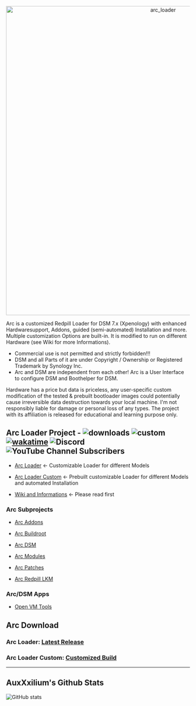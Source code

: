 <center><img width="845" alt="arc_loader" src="https://github.com/AuxXxilium/AuxXxilium/assets/67025065/ef975a36-9f3e-4cfb-813c-402db69611e7"></center>

Arc is a customized Redpill Loader for DSM 7.x (Xpenology) with enhanced Hardwaresupport, Addons, guided (semi-automated) Installation and more. Multiple customization Options are built-in. It is modified to run on different Hardware (see Wiki for more Informations).

* Commercial use is not permitted and strictly forbidden!!!
* DSM and all Parts of it are under Copyright / Ownership or Registered Trademark by Synology Inc.
* Arc and DSM are independent from each other! Arc is a User Interface to configure DSM and Boothelper for DSM.

Hardware has a price but data is priceless, any user-specific custom modification of the tested & prebuilt bootloader images could potentially cause irreversible data destruction towards your local machine. I'm not responsibly liable for damage or personal loss of any types. The project with its affiliation is released for educational and learning purpose only.


## Arc Loader Project - ![downloads](https://img.shields.io/github/downloads/AuxXxilium/arc/total?style=flat-square) ![custom](https://img.shields.io/github/issues-closed-raw/AuxXxilium/arc?style=flat-square&label=custom) [![wakatime](https://wakatime.com/badge/user/faedcb8b-e7cf-4ef4-8c9f-d24d6b2de49c.svg)](https://wakatime.com/@faedcb8b-e7cf-4ef4-8c9f-d24d6b2de49c) ![Discord](https://img.shields.io/discord/639072565155069962?style=flat-square&logo=discord&label=AuxXxilium&link=https%3A%2F%2Fdiscord.auxxxilium.tech) ![YouTube Channel Subscribers](https://img.shields.io/youtube/channel/subscribers/UCOJJM6kvbqc5vytWR-TGu0w?style=flat-square&label=Youtube&link=https%3A%2F%2Fyoutube.auxxxilium.tech)

* <a href="https://github.com/AuxXxilium/arc">Arc Loader</a> <- Customizable Loader for different Models

* <a href="https://auxxxilium.github.io/arc">Arc Loader Custom</a> <- Prebuilt customizable Loader for different Models and automated Installation

* <a href="https://github.com/AuxXxilium/AuxXxilium/wiki">Wiki and Informations</a> <- Please read first


### Arc Subprojects

*  <a href="https://github.com/AuxXxilium/arc-addons">Arc Addons</a>

*  <a href="https://github.com/AuxXxilium/arc-buildroot">Arc Buildroot</a>

*  <a href="https://github.com/AuxXxilium/arc-dsm">Arc DSM</a>

*  <a href="https://github.com/AuxXxilium/arc-modules">Arc Modules</a>

*  <a href="https://github.com/AuxXxilium/arc-patches">Arc Patches</a>

*  <a href="https://github.com/AuxXxilium/redpill-lkm">Arc Redpill LKM</a>

### Arc/DSM Apps

* <a href="https://github.com/AuxXxilium/synology-dsm-open-vm-tools">Open VM Tools</a>

## Arc Download

### Arc Loader:             <a href="https://github.com/AuxXxilium/arc/releases/latest">Latest Release</a>
### Arc Loader Custom:      <a href="https://auxxxilium.github.io/arc">Customized Build</a>

---

## AuxXxilium's Github Stats

![GitHub stats](https://github-readme-stats-sigma-five.vercel.app/api?username=AuxXxilium&show_icons=true&theme=react&hide_title=true&include_all_commits=true)
